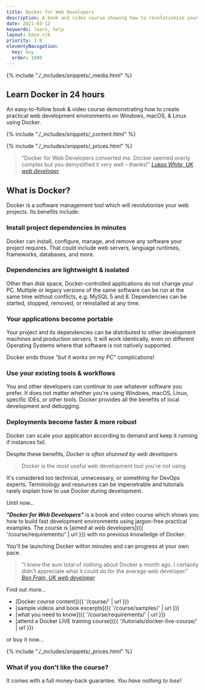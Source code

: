 ```yaml
---
title: Docker for Web Developers
description: A book and video course showing how to revolutionize your web development projects with Docker.
date: 2021-03-12
keywords: learn, help
layout: base.njk
priority: 1.0
eleventyNavigation:
  key: buy
  order: 1000
---
```


<article id="top" class="flex2 slantdark5">

{% include "./_includes/snippets/_media.html" %}

<section>

<h2>Learn Docker in 24 hours</h2>

<p>An easy-to-follow book &amp; video course demonstrating how to create practical web development environments on Windows, macOS, &amp; Linux using Docker.</p>

{% include "./_includes/snippets/_content.html" %}

{% include "./_includes/snippets/_prices.html" %}

</section>

</article>

<article class="primary">

> "Docker for Web Developers converted me. Docker seemed overly complex but you demystified it very well &ndash; thanks!"
> <cite>[Lukas White, UK web developer](https://lukaswhite.com/)</cite>


## What is Docker?

Docker is a software management tool which will revolutionise your web projects. Its benefits include:


### Install project dependencies in minutes

Docker can install, configure, manage, and remove any software your project requires. That could include web servers, language runtimes, frameworks, databases, and more.


### Dependencies are lightweight & isolated

Other than disk space, Docker-controlled applications do not change your PC. Multiple or legacy versions of the same software can be run at the same time without conflicts, e.g. MySQL 5 and 8. Dependencies can be started, stopped, removed, or reinstalled at any time.


### Your applications become portable

Your project and its dependencies can be distributed to other development machines and production servers. It will work identically, even on different Operating Systems where that software is not natively supported.

Docker ends those *"but it works on my PC"* complications!


### Use your existing tools & workflows

You and other developers can continue to use whatever software you prefer. It does not matter whether you're using Windows, macOS, Linux, specific IDEs, or other tools. Docker provides all the benefits of local development and debugging.


### Deployments become faster & more robust

Docker can scale your application according to demand and keep it running if instances fail.

Despite these benefits, *Docker is often shunned by web developers*.

> Docker is the most useful web development tool you're not using

It's considered too technical, unnecessary, or something for DevOps experts. Terminology and resources can be impenetrable and tutorials rarely explain how to use Docker during development.

*Until now&hellip;*

***"Docker for Web Developers"*** is a book and video course which shows you how to build fast development environments using jargon-free practical examples. The course is [aimed at web developers]({{ '/course/requirements/' | url }}) with no previous knowledge of Docker.

You'll be launching Docker within minutes and can progress at your own pace.

> "I knew the sum total of nothing about Docker a month ago. I certainly didn't appreciate what it could do for the average web developer."
> <cite>[Ben Frain, UK web developer](https://benfrain.com/)</cite>

Find out more&hellip;

* [Docker course content]({{ '/course/' | url }})
* [sample videos and book excerpts]({{ '/course/samples/' | url }})
* [what you need to know]({{ '/course/requirements/' | url }})
* [attend a Docker LIVE training course]({{ '/tutorials/docker-live-course/' | url }})

or buy it now&hellip;

{% include "./_includes/snippets/_prices.html" %}


### What if you don't like the course?

It comes with a full money-back guarantee. *You have nothing to lose!*

</article>
